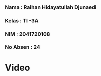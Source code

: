 ### **Nama**      : Raihan Hidayatullah Djunaedi
### **Kelas**     : TI -3A
### **NIM**       : 2041720108
### **No Absen**  : 24
# 

# Video

<table>
  <tr align="center">
    <tdhttps://youtu.be/uqWMwV3IB00<td>
  </tr>
 </table>

